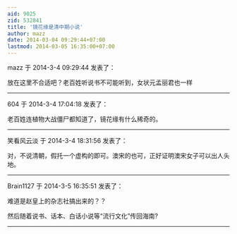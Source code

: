 ```yaml
---
aid: 9025
zid: 532841
title: '镜花缘是清中期小说'
author: mazz
date: 2014-03-04 09:29:44+07:00
lastmod: 2014-03-05 16:35:00+07:00
---
```


mazz 于 2014-3-4 09:29:44 发表了：

放在这里不合适吧？老百姓听说书不可能听到，女状元孟丽君也一样

---------

604 于 2014-3-4 17:04:18 发表了：

老百姓连植物大战僵尸都知道了，镜花缘有什么稀奇的。

---------

笑看风云淡 于 2014-3-4 18:31:56 发表了：

对，不说清朝，假托一个虚构的即可。澳宋的也可，正好证明澳宋女子可以出人头地。

---------

Brain1127 于 2014-3-5 16:35:51 发表了：

难道是赵皇上的杂志社搞出来的？？

然后随着说书、话本、白话小说等“流行文化”传回海南?

---------

